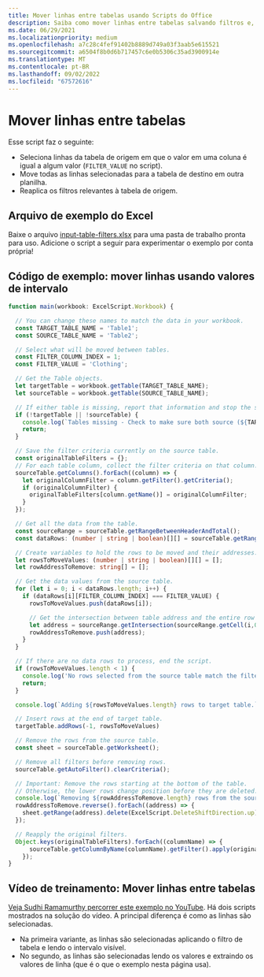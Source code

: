 ```yaml
---
title: Mover linhas entre tabelas usando Scripts do Office
description: Saiba como mover linhas entre tabelas salvando filtros e, em seguida, processando e reaplicação dos filtros.
ms.date: 06/29/2021
ms.localizationpriority: medium
ms.openlocfilehash: a7c28c4fef91402b8889d749a03f3aab5e615521
ms.sourcegitcommit: a6504f8b0d6b717457c6e0b5306c35ad3900914e
ms.translationtype: MT
ms.contentlocale: pt-BR
ms.lasthandoff: 09/02/2022
ms.locfileid: "67572616"
---
```

# <a name="move-rows-across-tables"></a>Mover linhas entre tabelas

Esse script faz o seguinte:

* Seleciona linhas da tabela de origem em que o valor em uma coluna é igual a algum valor (`FILTER_VALUE` no script).
* Move todas as linhas selecionadas para a tabela de destino em outra planilha.
* Reaplica os filtros relevantes à tabela de origem.

## <a name="sample-excel-file"></a>Arquivo de exemplo do Excel

Baixe o arquivo [input-table-filters.xlsx](input-table-filters.xlsx) para uma pasta de trabalho pronta para uso. Adicione o script a seguir para experimentar o exemplo por conta própria!

## <a name="sample-code-move-rows-using-range-values"></a>Código de exemplo: mover linhas usando valores de intervalo

```TypeScript
function main(workbook: ExcelScript.Workbook) {

  // You can change these names to match the data in your workbook.
  const TARGET_TABLE_NAME = 'Table1';
  const SOURCE_TABLE_NAME = 'Table2';

  // Select what will be moved between tables.
  const FILTER_COLUMN_INDEX = 1;
  const FILTER_VALUE = 'Clothing';

  // Get the Table objects.
  let targetTable = workbook.getTable(TARGET_TABLE_NAME);
  let sourceTable = workbook.getTable(SOURCE_TABLE_NAME);

  // If either table is missing, report that information and stop the script.
  if (!targetTable || !sourceTable) {
    console.log(`Tables missing - Check to make sure both source (${TARGET_TABLE_NAME}) and target table (${SOURCE_TABLE_NAME}) are present before running the script. `);
    return;
  }

  // Save the filter criteria currently on the source table.
  const originalTableFilters = {};
  // For each table column, collect the filter criteria on that column.
  sourceTable.getColumns().forEach((column) => {
    let originalColumnFilter = column.getFilter().getCriteria();
    if (originalColumnFilter) {
      originalTableFilters[column.getName()] = originalColumnFilter;
    }
  });

  // Get all the data from the table.
  const sourceRange = sourceTable.getRangeBetweenHeaderAndTotal();
  const dataRows: (number | string | boolean)[][] = sourceTable.getRangeBetweenHeaderAndTotal().getValues();

  // Create variables to hold the rows to be moved and their addresses.
  let rowsToMoveValues: (number | string | boolean)[][] = [];
  let rowAddressToRemove: string[] = [];

  // Get the data values from the source table.
  for (let i = 0; i < dataRows.length; i++) { 
    if (dataRows[i][FILTER_COLUMN_INDEX] === FILTER_VALUE) {
      rowsToMoveValues.push(dataRows[i]);

      // Get the intersection between table address and the entire row where we found the match. This provides the address of the range to remove.
      let address = sourceRange.getIntersection(sourceRange.getCell(i,0).getEntireRow()).getAddress();
      rowAddressToRemove.push(address);
    }
  }

  // If there are no data rows to process, end the script.
  if (rowsToMoveValues.length < 1) {
    console.log('No rows selected from the source table match the filter criteria.');
    return;
  }

  console.log(`Adding ${rowsToMoveValues.length} rows to target table.`);

  // Insert rows at the end of target table.
  targetTable.addRows(-1, rowsToMoveValues)

  // Remove the rows from the source table.
  const sheet = sourceTable.getWorksheet();

  // Remove all filters before removing rows.
  sourceTable.getAutoFilter().clearCriteria();

  // Important: Remove the rows starting at the bottom of the table.
  // Otherwise, the lower rows change position before they are deleted.
  console.log(`Removing ${rowAddressToRemove.length} rows from the source table.`);
  rowAddressToRemove.reverse().forEach((address) => {
    sheet.getRange(address).delete(ExcelScript.DeleteShiftDirection.up);
  });

  // Reapply the original filters. 
  Object.keys(originalTableFilters).forEach((columnName) => {
      sourceTable.getColumnByName(columnName).getFilter().apply(originalTableFilters[columnName]);
    });
}
```

## <a name="training-video-move-rows-across-tables"></a>Vídeo de treinamento: Mover linhas entre tabelas

[Veja Sudhi Ramamurthy percorrer este exemplo no YouTube](https://youtu.be/_3t3Pk4i2L0). Há dois scripts mostrados na solução do vídeo. A principal diferença é como as linhas são selecionadas.

* Na primeira variante, as linhas são selecionadas aplicando o filtro de tabela e lendo o intervalo visível.
* No segundo, as linhas são selecionadas lendo os valores e extraindo os valores de linha (que é o que o exemplo nesta página usa).
